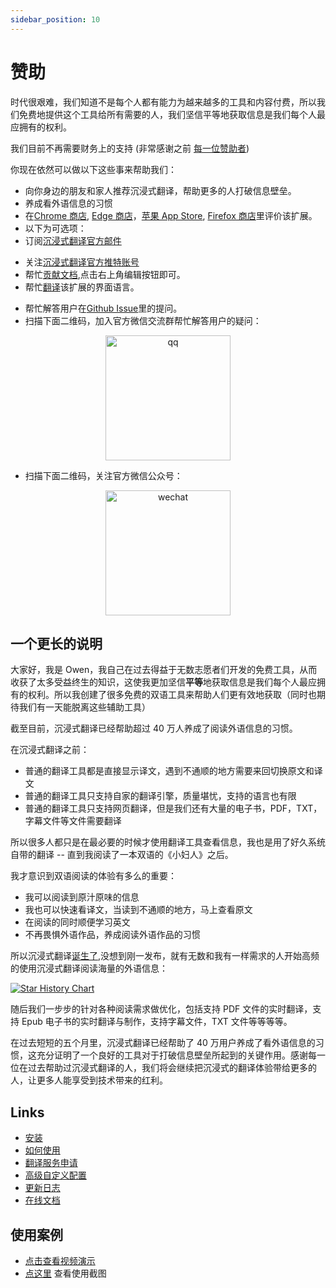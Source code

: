 ```yaml
---
sidebar_position: 10
---
```


# 赞助

时代很艰难，我们知道不是每个人都有能力为越来越多的工具和内容付费，所以我们免费地提供这个工具给所有需要的人，我们坚信平等地获取信息是我们每个人最应拥有的权利。

我们目前不再需要财务上的支持 (非常感谢之前 [每一位赞助者](/docs/thanks))

你现在依然可以做以下这些事来帮助我们：

- 向你身边的朋友和家人推荐沉浸式翻译，帮助更多的人打破信息壁垒。
- 养成看外语信息的习惯
- 在[Chrome 商店](https://chrome.google.com/webstore/detail/immersive-translate/bpoadfkcbjbfhfodiogcnhhhpibjhbnh), [Edge 商店](https://microsoftedge.microsoft.com/addons/detail/%E6%B2%89%E6%B5%B8%E5%BC%8F%E7%BF%BB%E8%AF%91/amkbmndfnliijdhojkpoglbnaaahippg?form=MT001Y&hl=zh-CN&gl=CN)，[苹果 App Store](https://apps.apple.com/cn/app/%E6%B2%89%E6%B5%B8%E5%BC%8F%E7%BF%BB%E8%AF%91/id6447957425), [Firefox 商店](https://addons.mozilla.org/zh-CN/firefox/addon/immersive-translate/)里评价该扩展。
- 以下为可选项：
- 订阅[沉浸式翻译官方邮件](https://immersivetranslate.substack.com/)
<!-- - [加入 Telegram 频道](https://t.me/immersivetranslate) -->
- 关注[沉浸式翻译官方推特账号](https://twitter.com/immersivetran)
- 帮忙[贡献文档](https://immersivetranslate.com/),点击右上角编辑按钮即可。
- 帮忙[翻译](https://crowdin.com/project/immersive-translate)该扩展的界面语言。
<!-- - 帮忙解答用户在 [Telegram 群组](https://t.me/+rq848Z09nehlOTgx) -->
- 帮忙解答用户在[Github Issue](https://github.com/immersive-translate/immersive-translate/issues)里的提问。
- 扫描下面二维码，加入官方微信交流群帮忙解答用户的疑问：

<div align="center">
<img src="https://s.immersivetranslate.com/static/official-static/assets/wechat-contact3.jpg" width="200" alt="qq"/>
</div>

- 扫描下面二维码，关注官方微信公众号：

<div align="center">
<img src="https://s.immersivetranslate.com/static/official-static/assets/wechat-qrcode.jpg" width="200" alt="wechat"/>
</div>

## 一个更长的说明

大家好，我是 Owen，我自己在过去得益于无数志愿者们开发的免费工具，从而收获了太多受益终生的知识，这使我更加坚信**平等**地获取信息是我们每个人最应拥有的权利。所以我创建了很多免费的双语工具来帮助人们更有效地获取（同时也期待我们有一天能脱离这些辅助工具）

截至目前，沉浸式翻译已经帮助超过 40 万人养成了阅读外语信息的习惯。

在沉浸式翻译之前：

- 普通的翻译工具都是直接显示译文，遇到不通顺的地方需要来回切换原文和译文
- 普通的翻译工具只支持自家的翻译引擎，质量堪忧，支持的语言也有限
- 普通的翻译工具只支持网页翻译，但是我们还有大量的电子书，PDF，TXT，字幕文件等文件需要翻译

所以很多人都只是在最必要的时候才使用翻译工具查看信息，我也是用了好久系统自带的翻译 -- 直到我阅读了一本双语的《小妇人》之后。

我才意识到双语阅读的体验有多么的重要：

- 我可以阅读到原汁原味的信息
- 我也可以快速看译文，当读到不通顺的地方，马上查看原文
- 在阅读的同时顺便学习英文
- 不再畏惧外语作品，养成阅读外语作品的习惯

所以沉浸式翻译[诞生了](https://twitter.com/OwenYoungZh/status/1588792579596111872),没想到刚一发布，就有无数和我有一样需求的人开始高频的使用沉浸式翻译阅读海量的外语信息：

[![Star History Chart](https://api.star-history.com/svg?repos=immersive-translate/immersive-translate&type=Date)](https://star-history.com/#immersive-translate/immersive-translate&Date)

随后我们一步步的针对各种阅读需求做优化，包括支持 PDF 文件的实时翻译，支持 Epub 电子书的实时翻译与制作，支持字幕文件，TXT 文件等等等等。

在过去短短的五个月里，沉浸式翻译已经帮助了 40 万用户养成了看外语信息的习惯，这充分证明了一个良好的工具对于打破信息壁垒所起到的关键作用。感谢每一位在过去帮助过沉浸式翻译的人，我们将会继续把沉浸式的翻译体验带给更多的人，让更多人能享受到技术带来的红利。

## Links

- [安装](/docs/installation)
- [如何使用](/docs/usage)
- [翻译服务申请](/docs/services)
- [高级自定义配置](/docs/advanced)
- [更新日志](/docs/CHANGELOG)
- [在线文档](/docs/installation)

## 使用案例

- [点击查看视频演示](https://www.youtube.com/watch?v=sQevumpUprc)
- [点这里](/docs/usecase) 查看使用截图
